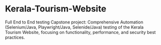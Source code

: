 # Kerala-Tourism-Website
Full End to End testing Capstone project: Comprehensive Automation (Selenium/Java, Playwright/Java, Selenide/Java) testing of the Kerala Tourism Website, focusing on functionality, performance, and security best practices.
